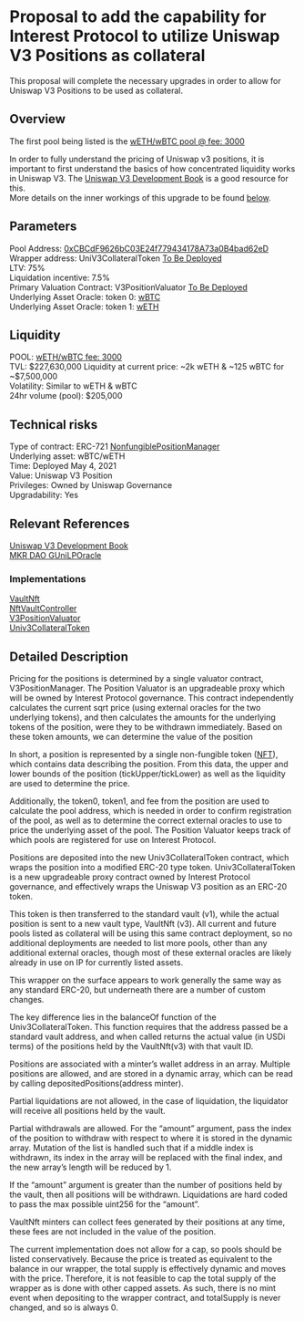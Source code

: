 # Proposal to add the capability for Interest Protocol to utilize Uniswap V3 Positions as collateral
This proposal will complete the necessary upgrades in order to allow for Uniswap V3 Positions to be used as collateral.  

## Overview

The first pool being listed is the [wETH/wBTC pool @ fee: 3000](https://info.uniswap.org/#/pools/0xcbcdf9626bc03e24f779434178a73a0b4bad62ed)  

In order to fully understand the pricing of Uniswap v3 positions, it is important to first understand the basics of how concentrated liquidity works in Uniswap V3. 
The [Uniswap V3 Development Book](https://uniswapv3book.com/) is a good resource for this.  
More details on the inner workings of this upgrade to be found [below](#detailed-description). 

## Parameters

Pool Address: [0xCBCdF9626bC03E24f779434178A73a0B4bad62eD](https://etherscan.io/token/0xCBCdF9626bC03E24f779434178A73a0B4bad62eD)  
Wrapper address: UniV3CollateralToken [To Be Deployed](https://etherscan.io/token/0x5F39aD3df3eD9Cf383EeEE45218c33dA86479165)  
LTV: 75%  
Liquidation incentive: 7.5%  
Primary Valuation Contract: V3PositionValuator [To Be Deployed](https://etherscan.io/token/0x5F39aD3df3eD9Cf383EeEE45218c33dA86479165)  
Underlying Asset Oracle: token 0: [wBTC](https://etherscan.io/token/0x0f2f7aa507d153aC04431a617840d1fF28A960AC)  
Underlying Asset Oracle: token 1: [wETH](https://etherscan.io/token/0x8eD31D7FF5D2ffBF17Fe3118A61123F50AdB523A)  

## Liquidity

POOL: [wETH/wBTC fee: 3000](https://info.uniswap.org/#/pools/0xcbcdf9626bc03e24f779434178a73a0b4bad62ed)  
TVL: $227,630,000  
Liquidity at current price: ~2k wETH & ~125 wBTC for ~$7,500,000  
Volatility: Similar to wETH & wBTC  
24hr volume (pool): $205,000  

## Technical risks

Type of contract: ERC-721 [NonfungiblePositionManager](https://etherscan.io/address/0xC36442b4a4522E871399CD717aBDD847Ab11FE88#code)  
Underlying asset: wBTC/wETH  
Time: Deployed May 4, 2021  
Value: Uniswap V3 Position  
Privileges: Owned by Uniswap Governance  
Upgradability: Yes  

## Relevant References
[Uniswap V3 Development Book](https://uniswapv3book.com/)  
[MKR DAO GUniLPOracle](https://github.com/makerdao/univ3-lp-oracle/blob/master/src/GUniLPOracle.sol#L248)

### Implementations
[VaultNft](https://gfx.cafe/ip/contracts/-/blob/master/contracts/lending/vault/VaultNft.sol)  
[NftVaultController](https://gfx.cafe/ip/contracts/-/blob/master/contracts/lending/controller/NftVaultController.sol)  
[V3PositionValuator](https://gfx.cafe/ip/contracts/-/blob/master/contracts/oracle/External/V3PositionValuator.sol)  
[Univ3CollateralToken](https://gfx.cafe/ip/contracts/-/blob/master/contracts/lending/wrapper/Univ3CollateralToken.sol)  


## Detailed Description

Pricing for the positions is determined by a single valuator contract, V3PositionManager. The Position Valuator is an upgradeable proxy which will be owned by Interest Protocol governance. This contract independently calculates the current sqrt price (using external oracles for the two underlying tokens), and then calculates the amounts for the underlying tokens of the position, were they to be withdrawn immediately. Based on these token amounts, we can determine the value of the position

In short, a position is represented by a single non-fungible token ([NFT](https://eips.ethereum.org/EIPS/eip-721)), which contains data describing the position. From this data,  the upper and lower bounds of the position (tickUpper/tickLower) as well as the liquidity are used to determine the price. 

Additionally, the token0, token1, and fee from the position are used to calculate the pool address, which is needed in order to confirm registration of the pool, as well as to determine the correct external oracles to use to price the underlying asset of the pool. The Position Valuator keeps track of which pools are registered for use on Interest Protocol.

Positions are deposited into the new Univ3CollateralToken contract, which wraps the position into a modified ERC-20 type token. Univ3CollateralToken is a new upgradeable proxy contract owned by Interest Protocol governance, and effectively wraps the Uniswap V3 position as an ERC-20 token. 

This token is then transferred to the standard vault (v1), while the actual position is sent to a new vault type, VaultNft (v3). All current and future pools listed as collateral will be using this same contract deployment, so no additional deployments are needed to list more pools, other than any additional external oracles, though most of these external oracles are likely already in use on IP for currently listed assets. 

This wrapper on the surface appears to work generally the same way as any standard ERC-20, but underneath there are a number of custom changes.
 
The key difference lies in the balanceOf function of the Univ3CollateralToken. This function requires that the address passed be a standard vault address, and when called returns the actual value (in USDi terms) of the positions held by the VaultNft(v3) with that vault ID. 

Positions are associated with a minter’s wallet address in an array. Multiple positions are allowed, and are stored in a dynamic array, which can be read by calling depositedPositions(address minter). 

Partial liquidations are not allowed, in the case of liquidation, the liquidator will receive all positions held by the vault. 

Partial withdrawals are allowed. For the “amount” argument, pass the index of the position to withdraw with respect to where it is stored in the dynamic array. Mutation of the list is handled such that if a middle index is withdrawn, its index in the array will be replaced with the final index, and the new array’s length will be reduced by 1. 

If the “amount” argument is greater than the number of positions held by the vault, then all positions will be withdrawn. Liquidations are hard coded to pass the max possible uint256 for the “amount”. 

VaultNft minters can collect fees generated by their positions at any time, these fees are not included in the value of the position. 

The current implementation does not allow for a cap, so pools should be listed conservatively. Because the price is treated as equivalent to the balance in our wrapper, the total supply is effectively dynamic and moves with the price. Therefore, it is not feasible to cap the total supply of the wrapper as is done with other capped assets. 
As such, there is no mint event when depositing to the wrapper contract, and totalSupply is never changed, and so is always 0. 
